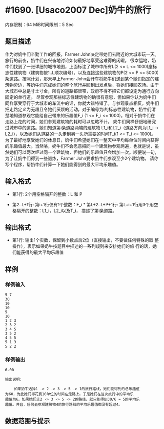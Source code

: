 # #1690. [Usaco2007 Dec]奶牛的旅行

内存限制：64 MiB时间限制：5 Sec

## 题目描述

作为对奶牛们辛勤工作的回报，Farmer John决定带她们去附近的大城市玩一天。旅行的前夜，奶牛们在兴奋地讨论如何最好地享受这难得的闲暇。 很幸运地，奶牛们找到了一张详细的城市地图，上面标注了城市中所有L(2 <= L <= 1000)座标志性建筑物（建筑物按1..L顺次编号），以及连接这些建筑物的P(2 <= P <= 5000)条道路。按照计划，那天早上Farmer John会开车将奶牛们送到某个她们指定的建筑物旁边，等奶牛们完成她们的整个旅行并回到出发点后，将她们接回农场。由于大城市中总是寸土寸金，所有的道路都很窄，政府不得不把它们都设定为通行方向固定的单行道。 尽管参观那些标志性建筑物的确很有意思，但如果你认为奶牛们同样享受穿行于大城市的车流中的话，你就大错特错了。与参观景点相反，奶牛们把走路定义为无趣且令她们厌烦的活动。对于编号为i的标志性建筑物，奶牛们清楚地知道参观它能给自己带来的乐趣值F_i (1 <= F_i <= 1000)。相对于奶牛们在走路上花的时间，她们参观建筑物的耗时可以忽略不计。 奶牛们同样仔细地研究过城市中的道路。她们知道第i条道路两端的建筑物 L1_i和L2_i（道路方向为L1_i -> L2_i），以及她们从道路的一头走到另一头所需要的时间T_i(1 <= T_i <= 1000)。 为了最好地享受她们的休息日，奶牛们希望她们在一整天中平均每单位时间内获得的乐趣值最大。当然咯，奶牛们不会愿意把同一个建筑物参观两遍，也就是说，虽然她们可以两次经过同一个建筑物，但她们的乐趣值只会增加一次。顺便说一句，为了让奶牛们得到一些锻炼，Farmer John要求奶牛们参观至少2个建筑物。 请你写个程序，帮奶牛们计算一下她们能得到的最大平均乐趣值。 

## 输入格式

* 第1行: 2个用空格隔开的整数：L 和 P 

* 第2..L+1行: 第i+1行仅有1个整数：F_i * 第L+2..L+P+1行: 第L+i+1行用3个用空格隔开的整数：L1_i，L2_i以及T_i， 描述了第i条道路。 

## 输出格式

* 第1行: 输出1个实数，保留到小数点后2位（直接输出，不要做任何特殊的取 整操作），表示如果奶牛按题目中描述的一系列规则来安排她们的旅 行的话，她们能获得的最大平均乐趣值 

## 样例

### 样例输入

    
    5 7
    30
    10
    10
    5
    10
    1 2 3
    2 3 2
    3 4 5
    3 5 2
    4 5 5
    5 1 3
    5 2 2
    
    
    
    

### 样例输出

    
    
    6.00
    
    输出说明:
    
        如果奶牛选择1 -> 2 -> 3 -> 5 -> 1的旅行路线，她们能得到的总乐趣值
    为60，为此她们得花费10单位的时间在走路上。于是她们在这次旅行中的平均乐
    趣值为6。如果她们走2 -> 3 -> 5 -> 2的路线，就只能得到30/6 = 5的平均乐
    趣值。并且，任何去参观建筑物4的旅行路线的平均乐趣值都没有超过4。
    
    

## 数据范围与提示
